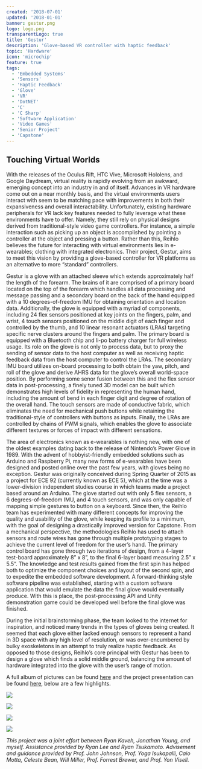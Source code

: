 ```yaml
---
created: '2018-07-01'
updated: '2018-01-01'
banner: gestur.png
logo: logo.png
transparentLogo: true
title: 'Gestur'
description: 'Glove-based VR controller with haptic feedback'
topic: 'Hardware'
icon: 'microchip'
feature: true
tags:
  - 'Embedded Systems'
  - 'Sensors'
  - 'Haptic Feedback'
  - 'Glove'
  - 'VR'
  - 'DotNET'
  - 'C'
  - 'C Sharp'
  - 'Software Application'
  - 'Video Games'
  - 'Senior Project'
  - 'Capstone'
---
```


## Touching Virtual Worlds

With the releases of the Oculus Rift, HTC Vive, Microsoft Hololens, and Google Daydream, virtual reality is rapidly evolving from an awkward, emerging concept into an industry in and of itself. Advances in VR hardware come out on a near monthly basis, and the virtual environments users interact with seem to be matching pace with improvements in both their expansiveness and overall interactability. Unfortunately, existing hardware peripherals for VR lack key features needed to fully leverage what these environments have to offer. Namely, they still rely on physical designs derived from traditional-style video game controllers. For instance, a simple interaction such as picking up an object is accomplished by pointing a controller at the object and pressing a button. Rather than this, Reihlo believes the future for interacting with virtual environments lies in e-wearables; clothing with integrated electronics. Their project, Gestur, aims to meet this vision by providing a glove-based controller for VR platforms as an alternative to more “standard” controllers. 

Gestur is a glove with an attached sleeve which extends approximately half the length of the forearm. The brains of it are comprised of a primary board located on the top of the forearm which handles all data processing and message passing and a secondary board on the back of the hand equipped with a 10 degrees-of-freedom IMU for obtaining orientation and location data. Additionally, the glove is equipped with a myriad of components, including 24 flex sensors positioned at key joints on the fingers, palm, and wrist, 4 touch sensors positioned on the middle digit of each finger and controlled by the thumb, and 10 linear resonant actuators (LRAs) targeting specific nerve clusters around the fingers and palm. The primary board is equipped with a Bluetooth chip and li-po battery charger for full wireless usage. Its role on the glove is not only to process data, but to proxy the sending of sensor data to the host computer as well as receiving haptic feedback data from the host computer to control the LRAs. The secondary IMU board utilizes on-board processing to both obtain the yaw, pitch, and roll of the glove and derive AHRS data for the glove’s overall world-space position. By performing some senor fusion between this and the flex sensor data in post-processing, a finely tuned 3D model can be built which demonstrates high levels of fidelity in representing the human hand, including the amount of bend in each finger digit and degree of rotation of the overall hand. The touch sensors are made of conductive fabric, which eliminates the need for mechanical push buttons while retaining the traditional-style of controllers with buttons as inputs. Finally, the LRAs are controlled by chains of PWM signals, which enables the glove to associate different textures or forces of impact with different sensations. 

The area of electronics known as e-wearables is nothing new, with one of the oldest examples dating back to the release of Nintendo’s Power Glove in 1989. With the advent of hobbyist-friendly embedded solutions such as Arduino and Raspberry Pi, many new forms of e-wearables have been designed and posted online over the past few years, with gloves being no exception. Gestur was originally conceived during Spring Quarter of 2015 as a project for ECE 92 (currently known as ECE 5), which at the time was a lower-division independent studies course in which teams made a project based around an Arduino. The glove started out with only 5 flex sensors, a 6 degrees-of-freedom IMU, and 4 touch sensors, and was only capable of mapping simple gestures to button on a keyboard. Since then, the Reihlo team has experimented with many different concepts for improving the quality and usability of the glove, while keeping its profile to a minimum, with the goal of designing a drastically improved version for Capstone. From a mechanical perspective, the methodologies Reihlo has used to attach sensors and route wires has gone through multiple prototyping stages to achieve the current level of freedom for the user’s hand. The primary control board has gone through two iterations of design, from a 4-layer test-board approximately 8” x 8”, to the final 6-layer board measuring 2.5” x 5.5”. The knowledge and test results gained from the first spin has helped both to optimize the component choices and layout of the second spin, and to expedite the embedded software development. A forward-thinking style software pipeline was established, starting with a custom software application that would emulate the data the final glove would eventually produce. With this is place, the post-processing API and Unity demonstration game could be developed well before the final glove was finished.

During the initial brainstorming phase, the team looked to the internet for inspiration, and noticed many trends in the types of gloves being created. It seemed that each glove either lacked enough sensors to represent a hand in 3D space with any high level of resolution, or was over-encumbered by bulky exoskeletons in an attempt to truly realize haptic feedback. As opposed to those designs, Reihlo’s core principal with Gestur has been to design a glove which finds a solid middle ground, balancing the amount of hardware integrated into the glove with the user’s range of motion. 

A full album of pictures can be found [here](https://imgur.com/a/wCUvB0h) and the project presentation can be found [here](Final-Presentation.pdf), below are a few highlights.

<a class="imgur" href="https://imgur.com/a/wCUvB0h#10" target="_blank" rel="external nofollow noopener noreferrer"><img src="https://imgur.com/7aWovXV.jpg"/></a>

<a class="imgur" href="https://imgur.com/a/wCUvB0h#12" target="_blank" rel="external nofollow noopener noreferrer"><img src="https://imgur.com/SvXXVdt.jpg"/></a>

<a class="imgur" href="https://imgur.com/a/wCUvB0h#16" target="_blank" rel="external nofollow noopener noreferrer"><img src="https://imgur.com/lZ4bD6J.jpg"/></a>

<a class="imgur" href="https://imgur.com/a/wCUvB0h#24" target="_blank" rel="external nofollow noopener noreferrer"><img src="https://imgur.com/gO3abpb.jpg"/></a>

*This project was a joint effort between Ryan Kaveh, Jonathan Young, and myself. Assistance provided by Ryan Lee and Ryan Tsukamoto. Advisement and guidance provided by Prof. John Johnson, Prof. Yoga Isukapalli, Caio Motta, Celeste Bean, Will Miller, Prof. Forrest Brewer, and Prof. Yon Visell.*